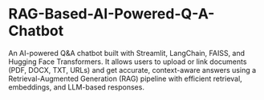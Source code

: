 # RAG-Based-AI-Powered-Q-A-Chatbot
An AI-powered Q&amp;A chatbot built with Streamlit, LangChain, FAISS, and Hugging Face Transformers. It allows users to upload or link documents (PDF, DOCX, TXT, URLs) and get accurate, context-aware answers using a Retrieval-Augmented Generation (RAG) pipeline with efficient retrieval, embeddings, and LLM-based responses.
